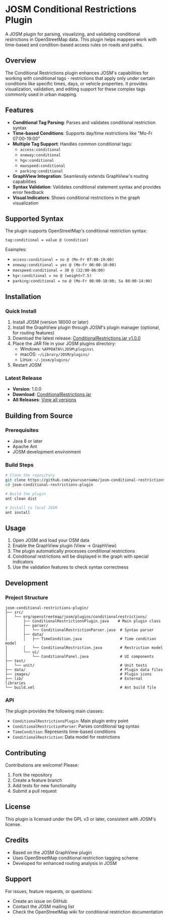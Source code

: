 # JOSM Conditional Restrictions Plugin

A JOSM plugin for parsing, visualizing, and validating conditional restrictions in OpenStreetMap data. This plugin helps mappers work with time-based and condition-based access rules on roads and paths.

## Overview

The Conditional Restrictions plugin enhances JOSM's capabilities for working with conditional tags - restrictions that apply only under certain conditions like specific times, days, or vehicle properties. It provides visualization, validation, and editing support for these complex tags commonly used in urban mapping.

## Features

- **Conditional Tag Parsing**: Parses and validates conditional restriction syntax
- **Time-based Conditions**: Supports day/time restrictions like "Mo-Fr 07:00-19:00"
- **Multiple Tag Support**: Handles common conditional tags:
  - `access:conditional`
  - `oneway:conditional`
  - `hgv:conditional`
  - `maxspeed:conditional`
  - `parking:conditional`
- **GraphView Integration**: Seamlessly extends GraphView's routing capabilities
- **Syntax Validation**: Validates conditional statement syntax and provides error feedback
- **Visual Indicators**: Shows conditional restrictions in the graph visualization

## Supported Syntax

The plugin supports OpenStreetMap's conditional restriction syntax:

```
tag:conditional = value @ (condition)
```

Examples:
- `access:conditional = no @ (Mo-Fr 07:00-19:00)`
- `oneway:conditional = yes @ (Mo-Fr 06:00-10:00)`
- `maxspeed:conditional = 30 @ (22:00-06:00)`
- `hgv:conditional = no @ (weight>7.5)`
- `parking:conditional = no @ (Mo-Fr 08:00-18:00; Sa 08:00-14:00)`

## Installation

### Quick Install
1. Install JOSM (version 18000 or later)
2. Install the GraphView plugin through JOSM's plugin manager (optional, for routing features)
3. Download the latest release: [ConditionalRestrictions.jar v1.0.0](https://github.com/CEFgoose/JOSM_CR_PLUGIN/releases/download/v1.0.0/ConditionalRestrictions.jar)
4. Place the JAR file in your JOSM plugins directory:
   - Windows: `%APPDATA%\JOSM\plugins\`
   - macOS: `~/Library/JOSM/plugins/`
   - Linux: `~/.josm/plugins/`
5. Restart JOSM

### Latest Release
- **Version**: 1.0.0
- **Download**: [ConditionalRestrictions.jar](https://github.com/CEFgoose/JOSM_CR_PLUGIN/releases/latest)
- **All Releases**: [View all versions](https://github.com/CEFgoose/JOSM_CR_PLUGIN/releases)

## Building from Source

### Prerequisites
- Java 8 or later
- Apache Ant
- JOSM development environment

### Build Steps
```bash
# Clone the repository
git clone https://github.com/yourusername/josm-conditional-restrictions-plugin.git
cd josm-conditional-restrictions-plugin

# Build the plugin
ant clean dist

# Install to local JOSM
ant install
```

## Usage

1. Open JOSM and load your OSM data
2. Enable the GraphView plugin (View → GraphView)
3. The plugin automatically processes conditional restrictions
4. Conditional restrictions will be displayed in the graph with special indicators
5. Use the validation features to check syntax correctness

## Development

### Project Structure
```
josm-conditional-restrictions-plugin/
├── src/
│   └── org/openstreetmap/josm/plugins/conditionalrestrictions/
│       ├── ConditionalRestrictionsPlugin.java    # Main plugin class
│       ├── parser/
│       │   └── ConditionalRestrictionParser.java  # Syntax parser
│       ├── data/
│       │   ├── TimeCondition.java                 # Time condition model
│       │   └── ConditionalRestriction.java        # Restriction model
│       └── ui/
│           └── ConditionalPanel.java              # UI components
├── test/
│   └── unit/                                      # Unit tests
├── data/                                          # Plugin data files
├── images/                                        # Plugin icons
├── lib/                                           # External libraries
└── build.xml                                      # Ant build file
```

### API

The plugin provides the following main classes:

- `ConditionalRestrictionsPlugin`: Main plugin entry point
- `ConditionalRestrictionParser`: Parses conditional tag syntax
- `TimeCondition`: Represents time-based conditions
- `ConditionalRestriction`: Data model for restrictions

## Contributing

Contributions are welcome! Please:
1. Fork the repository
2. Create a feature branch
3. Add tests for new functionality
4. Submit a pull request

## License

This plugin is licensed under the GPL v3 or later, consistent with JOSM's license.

## Credits

- Based on the JOSM GraphView plugin
- Uses OpenStreetMap conditional restriction tagging scheme
- Developed for enhanced routing analysis in JOSM

## Support

For issues, feature requests, or questions:
- Create an issue on GitHub
- Contact the JOSM mailing list
- Check the OpenStreetMap wiki for conditional restriction documentation